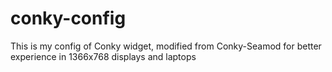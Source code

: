 # conky-config
This is my config of Conky widget, modified from Conky-Seamod for better experience in 1366x768 displays and laptops
